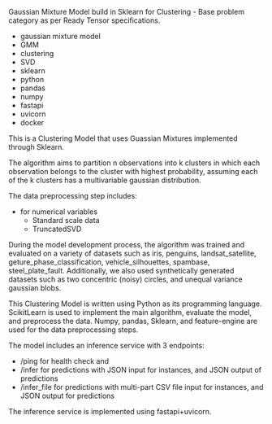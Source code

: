 Gaussian Mixture Model build in Sklearn for Clustering - Base problem category as per Ready Tensor specifications.

- gaussian mixture model
- GMM
- clustering
- SVD
- sklearn
- python
- pandas
- numpy
- fastapi
- uvicorn
- docker

This is a Clustering Model that uses Guassian Mixtures implemented through Sklearn.

The algorithm aims to partition n observations into k clusters in which each observation belongs to the cluster with highest probability, assuming each of the k clusters has a multivariable gaussian distribution.

The data preprocessing step includes:

- for numerical variables
  - Standard scale data
  - TruncatedSVD

During the model development process, the algorithm was trained and evaluated on a variety of datasets such as iris, penguins, landsat_satellite, geture_phase_classification, vehicle_silhouettes, spambase, steel_plate_fault. Additionally, we also used synthetically generated datasets such as two concentric (noisy) circles, and unequal variance gaussian blobs.

This Clustering Model is written using Python as its programming language. ScikitLearn is used to implement the main algorithm, evaluate the model, and preprocess the data. Numpy, pandas, Sklearn, and feature-engine are used for the data preprocessing steps.

The model includes an inference service with 3 endpoints:

- /ping for health check and
- /infer for predictions with JSON input for instances, and JSON output of predictions
- /infer_file for predictions with multi-part CSV file input for instances, and JSON output for predictions

The inference service is implemented using fastapi+uvicorn.
